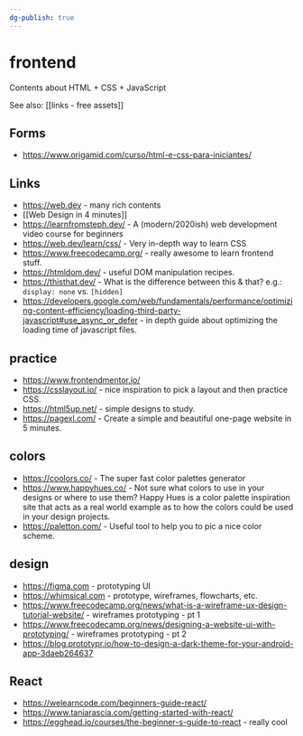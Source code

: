 ```yaml
---
dg-publish: true
---
```


# frontend

Contents about HTML + CSS + JavaScript

See also: [[links - free assets]]

## Forms

- <https://www.origamid.com/curso/html-e-css-para-iniciantes/>

## Links

- <https://web.dev> - many rich contents
- [[Web Design in 4 minutes]]
- <https://learnfromsteph.dev/> - A (modern/2020ish) web development video course for beginners 
- <https://web.dev/learn/css/> - Very in-depth way to learn CSS 
- <https://www.freecodecamp.org/> - really awesome to learn frontend stuff.
- <https://htmldom.dev/> - useful DOM manipulation recipes.
- <https://thisthat.dev/> - What is the difference between this & that? e.g.: `display: none` vs. `[hidden]`
- <https://developers.google.com/web/fundamentals/performance/optimizing-content-efficiency/loading-third-party-javascript#use_async_or_defer> - in depth guide about optimizing the loading time of javascript files.

## practice

- <https://www.frontendmentor.io/>
- <https://csslayout.io/> - nice inspiration to pick a layout and then practice CSS.
- <https://html5up.net/> - simple designs to study.
- <https://pagexl.com/> - Create a simple and beautiful one-page website in 5 minutes.


## colors
- <https://coolors.co/> - The super fast color palettes generator
- <https://www.happyhues.co/> - Not sure what colors to use in your designs or where to use them? Happy Hues is a color palette inspiration site that acts as a real world example as to how the colors could be used in your design projects.
- <https://paletton.com/> - Useful tool to help you to pic a nice color scheme.


## design

- <https://figma.com> - prototyping UI
- <https://whimsical.com> - prototype, wireframes, flowcharts, etc.
- <https://www.freecodecamp.org/news/what-is-a-wireframe-ux-design-tutorial-website/> - wireframes prototyping - pt 1
- <https://www.freecodecamp.org/news/designing-a-website-ui-with-prototyping/> - wireframes prototyping - pt 2
- <https://blog.prototypr.io/how-to-design-a-dark-theme-for-your-android-app-3daeb264637>


## React

- <https://welearncode.com/beginners-guide-react/>
- <https://www.taniarascia.com/getting-started-with-react/>
- <https://egghead.io/courses/the-beginner-s-guide-to-react> - really cool

